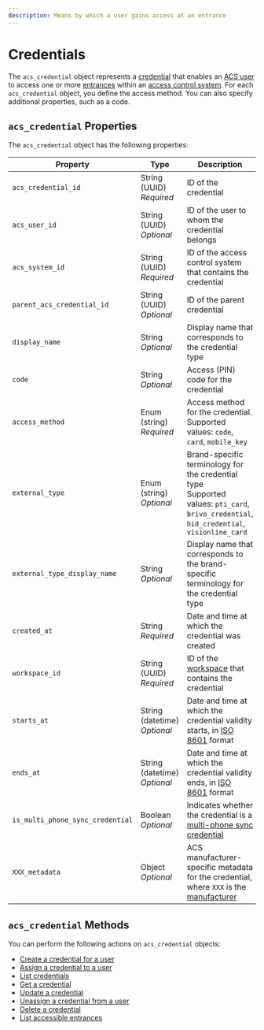 ```yaml
---
description: Means by which a user gains access at an entrance
---
```


# Credentials

The `acs_credential` object represents a [credential](../../../capability-guides/access-systems/managing-credentials.md) that enables an [ACS user](../../../products/access-systems/user-management.md) to access one or more [entrances](../../../capability-guides/access-systems/retrieving-entrance-details.md) within an [access control system](../../../products/access-systems/). For each `acs_credential` object, you define the access method. You can also specify additional properties, such as a code.

## `acs_credential` Properties

The `acs_credential` object has the following properties:

<table><thead><tr><th width="306">Property</th><th width="114">Type</th><th>Description</th></tr></thead><tbody><tr><td><code>acs_credential_id</code></td><td>String (UUID)<br><em>Required</em></td><td>ID of the credential</td></tr><tr><td><code>acs_user_id</code></td><td>String (UUID)<br><em>Optional</em></td><td>ID of the user to whom the credential belongs</td></tr><tr><td><code>acs_system_id</code></td><td>String (UUID)<br><em>Required</em></td><td>ID of the access control system that contains the credential</td></tr><tr><td><code>parent_acs_credential_id</code></td><td>String (UUID)<br><em>Optional</em></td><td>ID of the parent credential</td></tr><tr><td><code>display_name</code></td><td>String<br><em>Optional</em></td><td>Display name that corresponds to the credential type</td></tr><tr><td><code>code</code></td><td>String<br><em>Optional</em></td><td>Access (PIN) code for the credential</td></tr><tr><td><code>access_method</code></td><td>Enum (string)<br><em>Required</em></td><td>Access method for the credential. Supported values: <code>code</code>, <code>card</code>, <code>mobile_key</code></td></tr><tr><td><code>external_type</code></td><td>Enum (string)<br><em>Optional</em></td><td>Brand-specific terminology for the credential type<br>Supported values: <code>pti_card</code>, <code>brivo_credential</code>, <code>hid_credential</code>, <code>visionline_card</code></td></tr><tr><td><code>external_type_display_name</code></td><td>String<br><em>Optional</em></td><td>Display name that corresponds to the brand-specific terminology for the credential type</td></tr><tr><td><code>created_at</code></td><td>String<br><em>Required</em></td><td>Date and time at which the credential was created</td></tr><tr><td><code>workspace_id</code></td><td>String (UUID)<br><em>Required</em></td><td>ID of the <a href="../../../core-concepts/workspaces/">workspace</a> that contains the credential</td></tr><tr><td><code>starts_at</code></td><td>String (datetime)<br><em>Optional</em></td><td>Date and time at which the credential validity starts, in <a href="https://www.iso.org/iso-8601-date-and-time-format.html">ISO 8601</a> format</td></tr><tr><td><code>ends_at</code></td><td>String (datetime)<br><em>Optional</em></td><td>Date and time at which the credential validity ends, in <a href="https://www.iso.org/iso-8601-date-and-time-format.html">ISO 8601</a> format</td></tr><tr><td><code>is_multi_phone_sync_credential</code></td><td>Boolean<br><em>Optional</em></td><td>Indicates whether the credential is a <a href="../../../products/mobile-access-in-development/issuing-mobile-credentials-from-an-access-control-system.md#what-are-multi-phone-sync-credentials">multi-phone sync credential</a></td></tr><tr><td><code>XXX_metadata</code></td><td>Object<br><em>Optional</em></td><td>ACS manufacturer-specific metadata for the credential, where <code>XXX</code> is the <a href="../../../device-and-system-integration-guides/overview.md#access-control-systems">manufacturer</a></td></tr></tbody></table>

## `acs_credential` Methods

You can perform the following actions on `acs_credential` objects:

* [Create a credential for a user](create-credential-for-user.md)
* [Assign a credential to a user](assign-a-credential-to-a-user.md)
* [List credentials](list-credentials.md)
* [Get a credential](get-credential.md)
* [Update a credential](update-a-credential.md)
* [Unassign a credential from a user](unassign-a-credential-from-a-user.md)
* [Delete a credential](delete-credential.md)
* [List accessible entrances](list-accessible-entrances.md)
